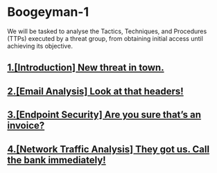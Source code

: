 # Boogeyman-1
We will be tasked to analyse the Tactics, Techniques, and Procedures (TTPs) executed by a threat group, from obtaining initial access until achieving its objective.

## <a href="https://github.com/Modern-Wizard/Tempest">1.[Introduction] New threat in town. </a>
## <a href="https://github.com/Modern-Wizard/Tempest">2.[Email Analysis] Look at that headers! </a>
## <a href="https://github.com/Modern-Wizard/Tempest">3.[Endpoint Security] Are you sure that’s an invoice? </a>
## <a href="https://github.com/Modern-Wizard/Tempest">4.[Network Traffic Analysis] They got us. Call the bank immediately! </a>
